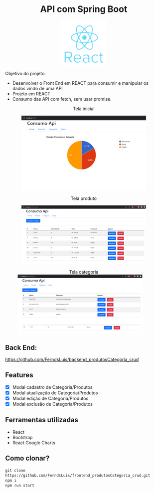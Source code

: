 # <center>API com Spring Boot </center>

<p align="center">
  <img src="README/react-1.png" width="150" />
</p>

Objetivo do projeto:

-   Desenvolver o Front End em REACT para consumir e manipular os dados vindo de uma API
-   Projeto em REACT
-   Consumo das API com fetch, sem usar promise.

<figure>
 <figcaption align="center">Tela inicial</figcaption>
<p align="center">
  <img
  src="README/home.png"
  alt="Tela inicial" width="400" > 
</p>
</figure>

<figure>
<figcaption align="center">Tela produto</figcaption>
<p align="center">
  <img
  src="README/produtos.png"
  alt="Tela produto" width="400">  
</p>
</figure>

<figure>
<p align="center">
 <figcaption align="center">Tela categoria</figcaption>
  <img
  src="README/categoria.png"
  alt="Tela categoria" width="400"> 
</p>
</figure>

## Back End:

https://github.com/FerndsLuis/backend_produtosCategoria_crud

## Features

-   [x] Modal cadastro de Categoria/Produtos
-   [x] Modal atualização de Categoria/Produtos
-   [x] Modal edição de Categoria/Produtos
-   [x] Modal exclusão de Categoria/Produtos

## Ferramentas utilizadas

-   React
-   Bootstrap
-   React Google Charts

## Como clonar?

    git clone https://github.com/FerndsLuis/frontend_produtosCategoria_crud.git
    npm i
    npm run start
